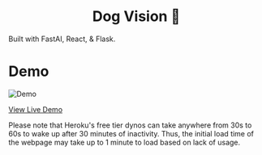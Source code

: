 <h1 align="center">
  Dog Vision 🐶
</h1>

Built with FastAI, React, & Flask.

# Demo
![Demo](http://g.recordit.co/aKY7261Ihf.gif)

[View Live Demo](https://dog-vision-client.now.sh/)

Please note that Heroku's free tier dynos can take anywhere from 30s to 60s to wake up after 30 minutes of inactivity. Thus, the initial load time of the webpage may take up to 1 minute to load based on lack of usage.
